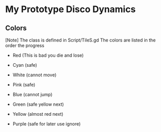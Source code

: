 # My Prototype Disco Dynamics

## Colors
[Note] The class is defined in Script/TileS.gd
The colors are listed in the order the progress
- Red (This is bad you die and lose)
- Cyan (safe)
- White (cannot move)
- Pink (safe)
- Blue (cannot jump)
- Green (safe yellow next)
- Yellow (almost red next)

- Purple (safe for later use ignore)
